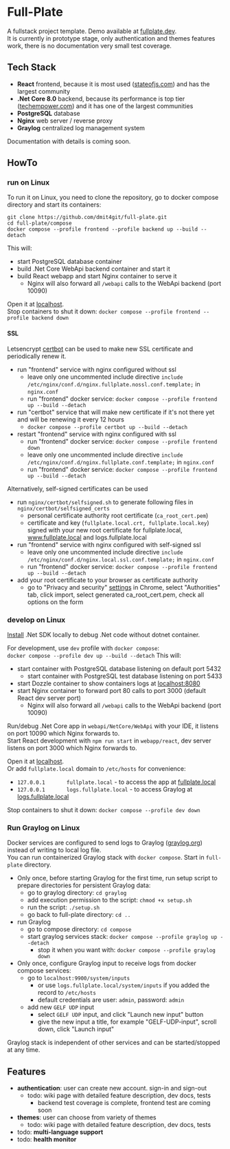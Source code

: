 # Full-Plate
A fullstack project template. 
Demo available at [fullplate.dev](https://fullplate.dev).  
It is currently in prototype stage, only authentication and themes features work, there is no documentation very small test coverage.

## Tech Stack
 * **React** frontend, because it is most used ([stateofjs.com](https://2022.stateofjs.com/en-US/libraries/front-end-frameworks/)) and has the largest community 
 * **.Net Core 8.0** backend, because its performance is top tier ([techempower.com](https://www.techempower.com/benchmarks/#section=data-r21)) and it has one of the largest communities
 * **PostgreSQL** database 
 * **Nginx** web server / reverse proxy
 * **Graylog** centralized log management system

Documentation with details is coming soon.

## HowTo
### run on Linux
To run it on Linux, you need to clone the repository, go to docker compose directory and start its containers:
```
git clone https://github.com/dmit4git/full-plate.git
cd full-plate/compose
docker compose --profile frontend --profile backend up --build --detach
```
This will:
 * start PostgreSQL database container
 * build .Net Core WebApi backend container and start it
 * build React webapp and start Nginx container to serve it
   * Nginx will also forward all `/webapi` calls to the WebApi backend (port 10090)
 
Open it at [localhost](http://localhost).  
Stop containers to shut it down: `docker compose --profile frontend --profile backend down`

#### SSL
Letsencrypt [certbot](https://certbot.eff.org/) can be used to make new SSL certificate and periodically renew it.
  * run "frontend" service with nginx configured without ssl 
    * leave only one uncommented include directive `include /etc/nginx/conf.d/nginx.fullplate.nossl.conf.template;` in `nginx.conf`
    * run "frontend" docker service: `docker compose --profile frontend up --build --detach`
  * run "certbot" service that will make new certificate if it's not there yet and will be renewing it every 12 hours
    * `docker compose --profile certbot up --build --detach`
  * restart "frontend" service with nginx configured with ssl
    * run "frontend" docker service: `docker compose --profile frontend down`
    * leave only one uncommented include directive `include /etc/nginx/conf.d/nginx.fullplate.conf.template;` in `nginx.conf`
    * run "frontend" docker service: `docker compose --profile frontend up --build --detach` 

Alternatively, self-signed certificates can be used
  * run `nginx/certbot/selfsigned.sh` to generate following files in `nginx/certbot/selfsigned_certs`
    * personal certificate authority root certificate (`ca_root_cert.pem`)
    * certificate and key (`fullplate.local.crt, fullplate.local.key`) signed with your new root certificate for fullplate.local, www.fullplate.local and logs.fullplate.local
  * run "frontend" service with nginx configured with self-signed ssl
    * leave only one uncommented include directive `include /etc/nginx/conf.d/nginx.local.ssl.conf.template;` in `nginx.conf`
    * run "frontend" docker service: `docker compose --profile frontend up --build --detach`
  * add your root certificate to your browser as certificate authority
    * go to "Privacy and security" [settings](chrome://settings/certificates) in Chrome, select "Authorities" tab, click import, select generated ca_root_cert.pem, check all options on the form

### develop on Linux
[Install](https://learn.microsoft.com/en-us/dotnet/core/install/linux) .Net SDK locally to debug .Net code without dotnet container.

For development, use `dev` profile with `docker compose`:  
`docker compose --profile dev up --build --detach`
This will:
* start container with PostgreSQL database listening on default port 5432
  * start container with PostgreSQL test database listening on port 5433
* start Dozzle container to show containers logs at [localhost:8080](http://localhost:8080)
* start Nginx container to forward port 80 calls to port 3000 (default React dev server port)  
   * Nginx will also forward all `/webapi` calls to the WebApi backend (port 10090)

Run/debug .Net Core app in `webapi/NetCore/WebApi` with your IDE, it listens on port 10090 which Nginx forwards to.  
Start React development with `npm run start` in `webapp/react`, dev server listens on port 3000 which Nginx forwards to.  

Open it at [localhost](http://localhost).  
Or add `fullplate.local` domain to `/etc/hosts` for convenience:
 * `127.0.0.1       fullplate.local` - to access the app at [fullplate.local](http://fullplate.local)
 * `127.0.0.1       logs.fullplate.local` - to access Graylog at [logs.fullplate.local](http://logs.fullplate.local)

Stop containers to shut it down: `docker compose --profile dev down`

### Run Graylog on Linux
Docker services are configured to send logs to Graylog ([graylog.org](https://go2docs.graylog.org/5-0/what_is_graylog/what_is_graylog.htm)) instead of writing to local log file.  
You can run containerized Graylog stack with `docker compose`. Start in `full-plate` directory.
 * Only once, before starting Graylog for the first time, run setup script to prepare directories for persistent Graylog data:
   * go to graylog directory: `cd graylog`
   * add execution permission to the script: `chmod +x setup.sh`
   * run the script: `./setup.sh`
   * go back to full-plate directory: `cd ..`
 * run Graylog
   * go to compose directory: `cd compose`
   * start graylog services stack: `docker compose --profile graylog up --detach`
     * stop it when you want with: `docker compose --profile graylog down`
 * Only once, configure Graylog input to receive logs from docker compose services:
   * go to `localhost:9900/system/inputs`
     * or use `logs.fullplate.local/system/inputs` if you added the record to `/etc/hosts`
     * default credentials are user: `admin`, password: `admin`
   * add new `GELF UDP` input
     * select `GELF UDP` input, and click "Launch new input" button
     * give the new input a title, for example "GELF-UDP-input", scroll down, click "Launch input"

Graylog stack is independent of other services and can be started/stopped at any time.  

## Features
 * **authentication**: user can create new account. sign-in and sign-out
   * todo: wiki page with detailed feature description, dev docs, tests
     * backend test coverage is complete, frontend test are coming soon
 * **themes**: user can choose from variety of themes
   * todo: wiki page with detailed feature description, dev docs, tests
 * todo: **multi-language support**
 * todo: **health monitor**
